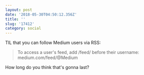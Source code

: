 ```yaml
---
layout: post
date: '2018-05-30T04:50:12.356Z'
title: ''
slug: '17412'
category: social
---
```

TIL that you can follow Medium users via RSS:

>To access a user&#39;s feed, add /feed/  before their username: medium.com/feed/@Medium

How long do you think that&#39;s gonna last?
